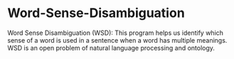 # Word-Sense-Disambiguation
Word Sense Disambiguation (WSD): This program helps us identify which sense of a word is used in a sentence when a word  has multiple meanings. WSD is an open problem of natural language processing and ontology. 
